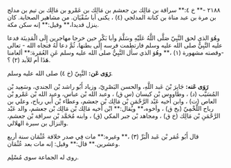 ٢١٨٨ -** خ ٤:** سراقة بن مَالِك بن جعشم بن مَالِك بن عَمْرو بن مَالِك بن تيم بن مدلج بن مرة بن عبد مناة بن كنانة المدلجي (٤) ، يكنى أبا سُفْيَان. من مشاهير الصحابة. كان ينزل قديدا،** وقيل:** إنه سكن مكة.

وهُوَ الذي لحق النَّبِيّ صَلَّى اللَّهُ عَلَيْهِ وسَلَّمَ وأبا بَكْر حين خرجا مهاجرين إِلَى الْمَدِينَة فدعا عليه النَّبِيُّ صلى الله عليه وسلم فارتطمت فرسه إِلَى بطنها، ثُمَّ دعا لَهُ فنجاه الله - تعالى -وقصته مشهورة (١) ،** وهُوَ الذي سأل النَّبِيُّ صلى الله عليه وسلم عَنِ العُمَرة:** ألعامنا هَذَا أم للأبد (٢) ؟.

**رَوَى عَن:** النَّبِيّ (خ ٤) صلى الله عليه وسلم.

**رَوَى عَنه:** جَابِرَ بْنَ عَبد اللَّهِ، والحسن البَصْرِيّ، وزياد أَبُو راشد بْن الجندي، وسَعِيد بْن المُسَيَّب (د) ، وطاووس بْن كيسان (س ق) ، وعبد الله بْن عباس، وعبد الله بْن عَمْرو بْن العاص (ت) ، وابن أخيه عَبْد الرَّحْمَنِ بْن مَالِك بْن جعشم، وعطاء بْن أَبي رباح، وعلي بن رباح اللَّخْمِيّ (بخ ق) ، وأخوه،** ويُقال:** ابْن أخيه مَالِك بْن مَالِك بْن جعشم، والد عَبْد الرَّحْمَنِ بْن مَالِك (خ ق) ، ومجاهد بْن جبر المكي (ق) ، وابنه مُحَمَّد بْن سراقة بْن جعشم، والنزال بن سبرة الهلالي.

قال أَبُو عُمَر بْن عَبد الْبَرِّ (٣) ،** وغيره:** مات فِي صدر خلافة عُثْمَان سنة أربع وعشرين.** قال:** وقيل: إنه مات بعد عُثْمَان.

روى له الجماعة سوى مُسْلِم.